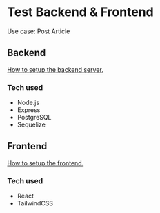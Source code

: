 # Test Backend & Frontend

Use case: Post Article

## Backend

[How to setup the backend server.](server/README.md)

### Tech used

- Node.js
- Express
- PostgreSQL
- Sequelize

## Frontend

[How to setup the frontend.](client/README.md)

### Tech used

- React
- TailwindCSS
